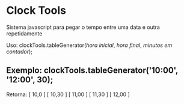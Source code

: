 # Clock Tools
Sistema javascript para pegar o tempo entre uma data e outra repetidamente

Uso: clockTools.tableGenerator(*hora inicial*, *hora final*, *minutos em contador*);


Exemplo:
clockTools.tableGenerator('10:00', '12:00', 30);
-----------------
Retorna:
[ 10,0  ]
[ 10,30 ]
[ 11,00 ]
[ 11,30 ]
[ 12,00 ]
